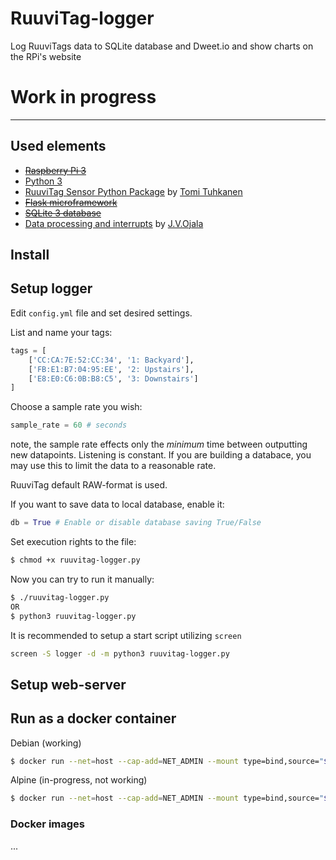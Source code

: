 # RuuviTag-logger
Log RuuviTags data to SQLite database and Dweet.io and show charts on the RPi's website

# Work in progress

----------

## Used elements
  - ~~[Raspberry Pi 3](https://www.raspberrypi.org/products/raspberry-pi-3-model-b/)~~
  - [Python 3](https://docs.python.org/3.6/)
  - [RuuviTag Sensor Python Package](https://github.com/ttu/ruuvitag-sensor) by [Tomi Tuhkanen](https://github.com/ttu)
  - ~~[Flask microframework](http://flask.pocoo.org/)~~
  - ~~[SQLite 3 database](https://docs.python.org/3.6/library/sqlite3.html#module-sqlite3)~~
  - [Data processing and interrupts](https://github.com/JValtteri/wstation) by [J.V.Ojala](https://github.com/JValtteri)

## Install



## Setup logger

Edit `config.yml` file and set desired settings.

List and name your tags:

```python
tags = [
    ['CC:CA:7E:52:CC:34', '1: Backyard'],
    ['FB:E1:B7:04:95:EE', '2: Upstairs'],
    ['E8:E0:C6:0B:B8:C5', '3: Downstairs']
]
```

Choose a sample rate you wish:

```python
sample_rate = 60 # seconds
```

note, the sample rate effects only the *minimum* time between outputting new datapoints. Listening is constant. If you are building a databace, you may use this to limit the data to a reasonable rate.

RuuviTag default RAW-format is used.

If you want to save data to local database, enable it:

```python
db = True # Enable or disable database saving True/False
```

Set execution rights to the file:

```bash
$ chmod +x ruuvitag-logger.py
```

Now you can try to run it manually:

```bash
$ ./ruuvitag-logger.py
OR
$ python3 ruuvitag-logger.py
```

It is recommended to setup a start script utilizing `screen`

```bash
screen -S logger -d -m python3 ruuvitag-logger.py
```

## Setup web-server



## Run as a docker container

Debian (working)
```bash
$ docker run --net=host --cap-add=NET_ADMIN --mount type=bind,source="$(pwd)"/config.yml,target=/app/config.yml,readonly ruuvitag-logger-py:debian
```

Alpine (in-progress, not working)
```bash
$ docker run --net=host --cap-add=NET_ADMIN --mount type=bind,source="$(pwd)"/config.yml,target=/usr/src/app/config.yml,readonly ruuvitag-logger-py:alpine
```

### Docker images

...
